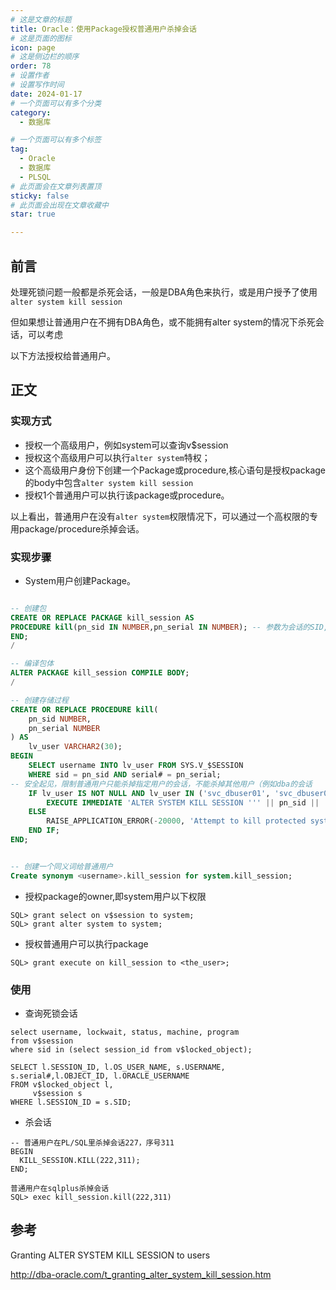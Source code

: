 ```yaml
---
# 这是文章的标题
title: Oracle：使用Package授权普通用户杀掉会话
# 这是页面的图标
icon: page
# 这是侧边栏的顺序
order: 78
# 设置作者
# 设置写作时间
date: 2024-01-17
# 一个页面可以有多个分类
category:
  - 数据库

# 一个页面可以有多个标签
tag:
  - Oracle
  - 数据库
  - PLSQL
# 此页面会在文章列表置顶
sticky: false
# 此页面会出现在文章收藏中
star: true

---
```



## 前言

处理死锁问题一般都是杀死会话，一般是DBA角色来执行，或是用户授予了使用`alter system kill session` 

但如果想让普通用户在不拥有DBA角色，或不能拥有alter system的情况下杀死会话，可以考虑

以下方法授权给普通用户。

## 正文

### 实现方式

- 授权一个高级用户，例如system可以查询v$session
- 授权这个高级用户可以执行`alter system`特权；
- 这个高级用户身份下创建一个Package或procedure,核心语句是授权package的body中包含`alter system kill session`
- 授权1个普通用户可以执行该package或procedure。

以上看出，普通用户在没有`alter system`权限情况下，可以通过一个高权限的专用package/procedure杀掉会话。

### 实现步骤

- System用户创建Package。

```sql

-- 创建包
CREATE OR REPLACE PACKAGE kill_session AS
PROCEDURE kill(pn_sid IN NUMBER,pn_serial IN NUMBER); -- 参数为会话的SID,和会话序列号
END;
/

-- 编译包体
ALTER PACKAGE kill_session COMPILE BODY;
/

-- 创建存储过程
CREATE OR REPLACE PROCEDURE kill(
    pn_sid NUMBER,
    pn_serial NUMBER
) AS
    lv_user VARCHAR2(30);
BEGIN
    SELECT username INTO lv_user FROM SYS.V_$SESSION
    WHERE sid = pn_sid AND serial# = pn_serial;
-- 安全起见，限制普通用户只能杀掉指定用户的会话，不能杀掉其他用户（例如dba的会话
    IF lv_user IS NOT NULL AND lv_user IN ('svc_dbuser01', 'svc_dbuser02') THEN
        EXECUTE IMMEDIATE 'ALTER SYSTEM KILL SESSION ''' || pn_sid || ',' || pn_serial || '''';
    ELSE
        RAISE_APPLICATION_ERROR(-20000, 'Attempt to kill protected system session has been blocked.');
    END IF;
END;


-- 创建一个同义词给普通用户
Create synonym <username>.kill_session for system.kill_session;

```

- 授权package的owner,即system用户以下权限

```
SQL> grant select on v$session to system;
SQL> grant alter system to system;
```
- 授权普通用户可以执行package

```
SQL> grant execute on kill_session to <the_user>;

```
### 使用

- 查询死锁会话

```
select username, lockwait, status, machine, program
from v$session
where sid in (select session_id from v$locked_object);
```

```
SELECT l.SESSION_ID, l.OS_USER_NAME, s.USERNAME, s.serial#,l.OBJECT_ID, l.ORACLE_USERNAME
FROM v$locked_object l,
     v$session s
WHERE l.SESSION_ID = s.SID;
```

- 杀会话

```
-- 普通用户在PL/SQL里杀掉会话227，序号311
BEGIN
  KILL_SESSION.KILL(222,311);
END;
```

```
普通用户在sqlplus杀掉会话
SQL> exec kill_session.kill(222,311)
```

## 参考

Granting ALTER SYSTEM KILL SESSION to users

http://dba-oracle.com/t_granting_alter_system_kill_session.htm